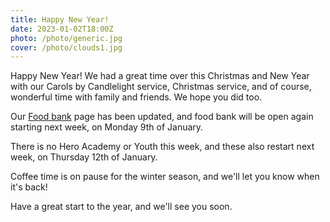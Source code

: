 ```yaml
---
title: Happy New Year!
date: 2023-01-02T18:00Z
photo: /photo/generic.jpg
cover: /photo/clouds1.jpg
---
```


Happy New Year! We had a great time over this Christmas and New Year with our Carols by Candlelight service, Christmas service, and of course, wonderful time with family and friends. We hope you did too.

Our [Food bank][fb] page has been updated, and food bank will be open again starting next week, on Monday 9th of January.

There is no Hero Academy or Youth this week, and these also restart next week, on Thursday 12th of January.

Coffee time is on pause for the winter season, and we'll let you know when it's back!

Have a great start to the year, and we'll see you soon.

[fb]: /foodbank/

